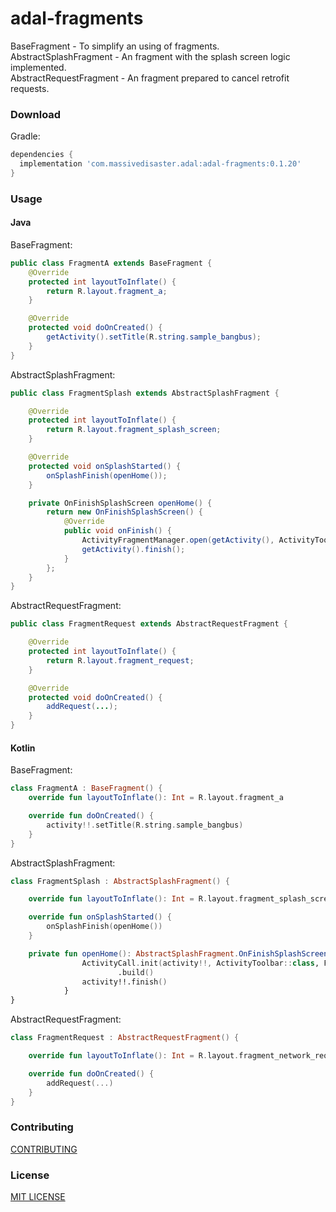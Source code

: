 # adal-fragments
BaseFragment - To simplify an using of fragments.  
AbstractSplashFragment - An fragment with the splash screen logic implemented.  
AbstractRequestFragment - An fragment prepared to cancel retrofit requests.

### Download

Gradle:

```gradle
dependencies {
  implementation 'com.massivedisaster.adal:adal-fragments:0.1.20'
}
```
### Usage
#### Java
BaseFragment:
```java
public class FragmentA extends BaseFragment {
    @Override
    protected int layoutToInflate() {
        return R.layout.fragment_a;
    }

    @Override
    protected void doOnCreated() {
        getActivity().setTitle(R.string.sample_bangbus);
    }
}
```

AbstractSplashFragment:
```java
public class FragmentSplash extends AbstractSplashFragment {

    @Override
    protected int layoutToInflate() {
        return R.layout.fragment_splash_screen;
    }

    @Override
    protected void onSplashStarted() {
        onSplashFinish(openHome());
    }

    private OnFinishSplashScreen openHome() {
        return new OnFinishSplashScreen() {
            @Override
            public void onFinish() {
                ActivityFragmentManager.open(getActivity(), ActivityToolbar.class, FragmentHome.class);
                getActivity().finish();
            }
        };
    }
}
```

AbstractRequestFragment:
```java
public class FragmentRequest extends AbstractRequestFragment {

    @Override
    protected int layoutToInflate() {
        return R.layout.fragment_request;
    }

    @Override
    protected void doOnCreated() {
        addRequest(...);
    }
}
```

#### Kotlin
BaseFragment:
```kotlin
class FragmentA : BaseFragment() {
    override fun layoutToInflate(): Int = R.layout.fragment_a

    override fun doOnCreated() {
        activity!!.setTitle(R.string.sample_bangbus)
    }
}
```

AbstractSplashFragment:
```kotlin
class FragmentSplash : AbstractSplashFragment() {

    override fun layoutToInflate(): Int = R.layout.fragment_splash_screen

    override fun onSplashStarted() {
        onSplashFinish(openHome())
    }

    private fun openHome(): AbstractSplashFragment.OnFinishSplashScreen = OnFinishSplashScreen {
                ActivityCall.init(activity!!, ActivityToolbar::class, FragmentHome::class)
                        .build()
                activity!!.finish()
            }
}
```

AbstractRequestFragment:
```kotlin
class FragmentRequest : AbstractRequestFragment() {

    override fun layoutToInflate(): Int = R.layout.fragment_network_request

    override fun doOnCreated() {
        addRequest(...)
    }
}
```

### Contributing
[CONTRIBUTING](../CONTRIBUTING.md)

### License
[MIT LICENSE](../LICENSE.md)
